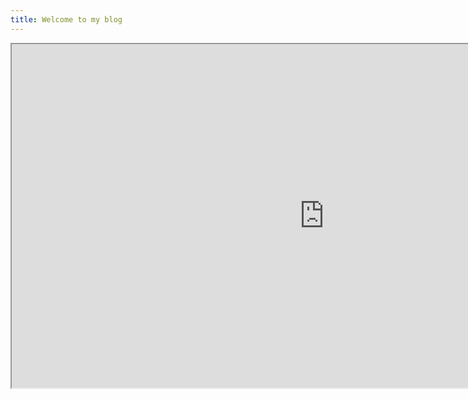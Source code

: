 ```yaml
---
title: Welcome to my blog
---
```


<iframe width="1000" height="550" src="https://www.tinkercad.com/embed/1wnJTy0ySJD?editbtn=1" frameborder="5" marginwidth="0" marginheight="0" scrolling="no"></iframe>
